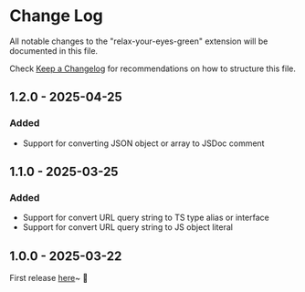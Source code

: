 # Change Log

All notable changes to the "relax-your-eyes-green" extension will be documented in this file.

Check [Keep a Changelog](http://keepachangelog.com/) for recommendations on how to structure this file.

## 1.2.0 - 2025-04-25

### Added

- Support for converting JSON object or array to JSDoc comment

## 1.1.0 - 2025-03-25

### Added

- Support for convert URL query string to TS type alias or interface
- Support for convert URL query string to JS object literal

## 1.0.0 - 2025-03-22

First release [here](https://github.com/shilohooo/arale-codegen?tab=readme-ov-file#-features)~ 🎉
